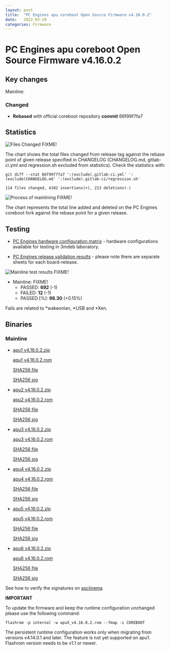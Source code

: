 ```yaml
---
layout: post
title:  "PC Engines apu coreboot Open Source Firmware v4.16.0.2"
date:   2022-03-29
categories: Firmware
---
```


# PC Engines apu coreboot Open Source Firmware v4.16.0.2

## Key changes

Mainline:

### Changed
- **Rebased** with official coreboot repository **commit** 66f99f7fa7

## Statistics

![Files Changed](https://cloud.3mdeb.com/index.php/s/HMo8NLf9CeHXpyF/preview) FIXME!

The chart shows the total files changed from release tag against the rebase
point of given release specified in CHANGELOG (CHANGELOG.md, gitlab-ci.yml
and regression.sh excluded from statistics). Check the statistics with:

```
git diff --stat 66f99f7fa7 ':(exclude).gitlab-ci.yml' ':(exclude)CHANGELOG.md' ':(exclude).gitlab-ci/regression.sh'
```

`114 files changed, 4102 insertions(+), 213 deletions(-)`

![Process of mainlining](https://cloud.3mdeb.com/index.php/s/WamPXTwN9iYgpiw/preview) FIXME!

The chart represents the total line added and deleted on the PC Engines
coreboot fork against the rebase point for a given release.

## Testing

* [PC Engines hardware configuration matrix](https://cloud.3mdeb.com/index.php/s/4n9rT4yMsKezHsR/preview) -
  hardware configurations available for testing in 3mdeb laboratory.

* [PC Engines release validation results](https://docs.google.com/spreadsheets/d/1_uRhVo9eYeZONnelymonYp444zYHT_Q_qmJEJ8_XqJc/edit#gid=0) -
  please note there are separate sheets for each board-release.

![Mainline test results](https://cloud.3mdeb.com/index.php/s/TrwJQab8EZ7rfzF/preview) FIXME!

* Mainline: FIXME!
  * PASSED: **692** (-1)
  * FAILED: **12** (-1)
  * PASSED [%]: **98.30** (+0.15%)

Fails are related to *wakeonlan, *USB and *Xen.

## Binaries

### Mainline

* [apu1 v4.16.0.2.zip](https://3mdeb.com/open-source-firmware/pcengines/apu1/apu1_v4.16.0.2.zip)

  [apu1 v4.16.0.2.rom](https://3mdeb.com/open-source-firmware/pcengines/apu1/apu1_v4.16.0.2.rom)

  [SHA256 file](https://3mdeb.com/open-source-firmware/pcengines/apu1/apu1_v4.16.0.2.SHA256)

  [SHA256 sig](https://3mdeb.com/open-source-firmware/pcengines/apu1/apu1_v4.16.0.2.SHA256.sig)

* [apu2 v4.16.0.2.zip](https://3mdeb.com/open-source-firmware/pcengines/apu2/apu2_v4.16.0.2.zip)

  [apu2 v4.16.0.2.rom](https://3mdeb.com/open-source-firmware/pcengines/apu2/apu2_v4.16.0.2.rom)

  [SHA256 file](https://3mdeb.com/open-source-firmware/pcengines/apu2/apu2_v4.16.0.2.SHA256)

  [SHA256 sig](https://3mdeb.com/open-source-firmware/pcengines/apu2/apu2_v4.16.0.2.SHA256.sig)

* [apu3 v4.16.0.2.zip](https://3mdeb.com/open-source-firmware/pcengines/apu3/apu3_v4.16.0.2.zip)

  [apu3 v4.16.0.2.rom](https://3mdeb.com/open-source-firmware/pcengines/apu3/apu3_v4.16.0.2.rom)

  [SHA256 file](https://3mdeb.com/open-source-firmware/pcengines/apu3/apu3_v4.16.0.2.SHA256)

  [SHA256 sig](https://3mdeb.com/open-source-firmware/pcengines/apu3/apu3_v4.16.0.2.SHA256.sig)

* [apu4 v4.16.0.2.zip](https://3mdeb.com/open-source-firmware/pcengines/apu4/apu4_v4.16.0.2.zip)

  [apu4 v4.16.0.2.rom](https://3mdeb.com/open-source-firmware/pcengines/apu4/apu4_v4.16.0.2.rom)

  [SHA256 file](https://3mdeb.com/open-source-firmware/pcengines/apu4/apu4_v4.16.0.2.SHA256)

  [SHA256 sig](https://3mdeb.com/open-source-firmware/pcengines/apu4/apu4_v4.16.0.2.SHA256.sig)

* [apu5 v4.16.0.2.zip](https://3mdeb.com/open-source-firmware/pcengines/apu5/apu5_v4.16.0.2.zip)

  [apu5 v4.16.0.2.rom](https://3mdeb.com/open-source-firmware/pcengines/apu5/apu5_v4.16.0.2.rom)

  [SHA256 file](https://3mdeb.com/open-source-firmware/pcengines/apu5/apu5_v4.16.0.2.SHA256)

  [SHA256 sig](https://3mdeb.com/open-source-firmware/pcengines/apu5/apu5_v4.16.0.2.SHA256.sig)

* [apu6 v4.16.0.2.zip](https://3mdeb.com/open-source-firmware/pcengines/apu6/apu6_v4.16.0.2.zip)

  [apu6 v4.16.0.2.rom](https://3mdeb.com/open-source-firmware/pcengines/apu6/apu6_v4.16.0.2.rom)

  [SHA256 file](https://3mdeb.com/open-source-firmware/pcengines/apu6/apu6_v4.16.0.2.SHA256)

  [SHA256 sig](https://3mdeb.com/open-source-firmware/pcengines/apu6/apu6_v4.16.0.2.SHA256.sig)

See how to verify the signatures on [asciinema](https://asciinema.org/a/475909)

**IMPORTANT**

To update the firmware and keep the runtime configuration unchanged please
use the following command:

```
flashrom -p internal -w apuX_v4.16.0.2.rom --fmap -i COREBOOT
```

The persistent runtime configuration works only when migrating from versions
v4.14.0.1 and later. The feature is not yet supported on apu1. Flashrom version
needs to be v1.1 or newer.
